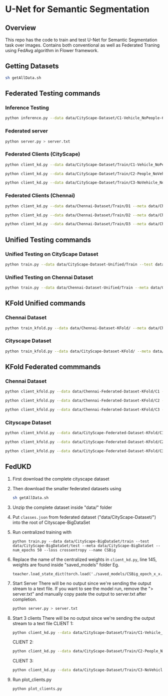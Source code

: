 # U-Net for Semantic Segmentation

## Overview

This repo has the code to train and test U-Net for Semantic Segmentation task over images. Contains both conventional as well as Federated Traning using FedAvg algorithm in Flower framework.

## Getting Datasets

```sh
sh getAllData.sh
```

## Federated Testing commands 


### Inference Testing

```sh
python inference.py --data data/CityScape-Dataset/C1-Vehicle_NoPeople-65 --img data/CityScape-Dataset/C1-Vehicle_NoPeople-65/Image/ulm_000009_000019_leftImg8bit.png --meta data/CityScape-Dataset --checkpoint saved_models/unet_epoch_0_1.67928.pt --ind 0
```

### Federated server

```sh
python server.py > server.txt
```

### Federated Clients (CityScape)

```sh
python client_kd.py --data data/CityScape-Dataset/Train/C1-Vehicle_NoPeople-65 --test data/CityScape-Dataset/Test --meta data/CityScape-Dataset --num_epochs 50 --loss crossentropy --name client1 
```

```sh
python client_kd.py --data data/CityScape-Dataset/Train/C2-People_NoVehicle-22 --test data/CityScape-Dataset/Test --meta data/CityScape-Dataset --num_epochs 50 --loss crossentropy --name client2
```

```sh
python client_kd.py --data data/CityScape-Dataset/Train/C3-NoVehicle_NoPeople-11 --test data/CityScape-Dataset/Test --meta data/CityScape-Dataset --num_epochs 50 --loss crossentropy --name client3
```
### Federated Clients (Chennai)

```sh
python client_kd.py --data data/Chennai-Dataset/Train/D1 --meta data/Chennai-Dataset --test data/Chennai-Dataset/Test/T1 --num_epochs 2 --loss crossentropy --name clientCHN1 > clientCHN1.txt
```

```sh
python client_kd.py --data data/Chennai-Dataset/Train/D2 --meta data/Chennai-Dataset --test data/Chennai-Dataset/Test/T2 --num_epochs 2 --loss crossentropy --name clientCHN2 > clientCHN2.txt
```

```sh
python client_kd.py --data data/Chennai-Dataset/Train/D3 --meta data/Chennai-Dataset --test data/Chennai-Dataset/Test/T3 --num_epochs 2 --loss crossentropy --name clientCHN3 > clientCHN3.txt
```

## Unified Testing commands

### Unified Testing on CityScape Dataset

```sh
python train.py --data data/CityScape-Dataset-Unified/Train --test data/CityScape-Dataset-Unified/Test --meta data/CityScape-Dataset-Unified --num_epochs 50 --loss crossentropy --name UnifiedCSP > UnifiedCSP.txt
```

### Unified Testing on Chennai Dataset

```sh 
python train.py --data data/Chennai-Dataset-Unified/Train --meta data/Chennai-Dataset-Unified --test data/Chennai-Dataset-Unified/Test --num_epochs 50 --loss crossentropy --name UnifiedCHN > UnifiedCHN.txt
```
## KFold Unified commands

### Chennai Dataset

```sh
python train_kfold.py --data data/Chennai-Dataset-KFold/ --meta data/Chennai-Dataset-KFold/ --name ChennaiKFold --folds 5 --epochs 10 --batch 1 --loss crossentropy --model Custom_Slim_UNet > UnifiedCHNFolded.txt
```

### Cityscape Dataset

```sh
python train_kfold.py --data data/CityScape-Dataset-KFold/ --meta data/CityScape-Dataset-KFold/ --name CityScapeKFold --folds 5 --epochs 10 --batch 1 --loss crossentropy --model Custom_Slim_UNet > UnifiedCSPFolded.txt
```

## KFold Federated commmands

### Chennai Dataset

```sh
python client_kfold.py --data data/Chennai-Federated-Dataset-KFold/C1 --meta data/Chennai-Federated-Dataset-KFold --folds 5 --epochs 10 --loss crossentropy --batch 1 --model Custom_Slim_UNet --name clientKFoldCHN1 > clientKFoldCHN1.txt
```

```sh
python client_kfold.py --data data/Chennai-Federated-Dataset-KFold/C2 --meta data/Chennai-Federated-Dataset-KFold --folds 5 --epochs 10 --loss crossentropy --batch 1 --model Custom_Slim_UNet --name clientKFoldCHN2 > clientKFoldCHN2.txt
```

```sh
python client_kfold.py --data data/Chennai-Federated-Dataset-KFold/C3 --meta data/Chennai-Federated-Dataset-KFold --folds 5 --epochs 10 --loss crossentropy --batch 1 --model Custom_Slim_UNet --name clientKFoldCHN3 > clientKFoldCHN3.txt
```

### Cityscape Dataset

```sh
python client_kfold.py --data data/CityScape-Federated-Dataset-KFold/C1 --meta data/CityScape-Federated-Dataset-KFold --folds 5 --epochs 10 --loss crossentropy --batch 1 --model Custom_Slim_UNet --name clientKFoldCSP1 > clientKFoldCSP1.txt
```

```sh
python client_kfold.py --data data/CityScape-Federated-Dataset-KFold/C2 --meta data/CityScape-Federated-Dataset-KFold --folds 5 --epochs 10 --loss crossentropy --batch 1 --model Custom_Slim_UNet --name clientKFoldCSP2 > clientKFoldCSP2.txt
```

```sh
python client_kfold.py --data data/CityScape-Federated-Dataset-KFold/C3 --meta data/CityScape-Federated-Dataset-KFold --folds 5 --epochs 10 --loss crossentropy --batch 1 --model Custom_Slim_UNet --name clientKFoldCSP3 > clientKFoldCSP3.txt
```

## FedUKD

1. First download the complete cityscape dataset

2. Then download the smaller federated datasets using 
    ```sh
    sh getAllData.sh
    ```
3. Unzip the complete dataset inside "data/" folder
4. Put `classes.json` from federated dataset ("data/CityScape-Dataset/") into the root of Cityscape-BigDataSet 
5. Run centralized training with 
    ```
    python train.py --data data/CityScape-BigDataSet/train --test data/CityScape-BigDataSet/test --meta data/CityScape-BigDataSet --num_epochs 50 --loss crossentropy --name CSBig
    ```
6. Replace the name of the centralized weights in `client_kd.py`, line 145, weights are found inside "saved_models" folder
    Eg.
    ```
    teacher.load_state_dict(torch.load('./saved_models/CSBig_epoch_x_x.xxxxx.pt'))
    ```
7. Start Server
    There will be no output since we're sending the output stream to a text file. If you want to see the model run, remove the "> server.txt" and manually copy paste the output to server.txt after completion.
    ```sh
    python server.py > server.txt
    ```
8. Start 3 clients 
    There will be no output since we're sending the output stream to a text file
    CLIENT 1:

    ```sh
    python client_kd.py --data data/CityScape-Dataset/Train/C1-Vehicle_NoPeople-65 --test data/CityScape-Dataset/Test --meta data/CityScape-Dataset --num_epochs 50 --loss crossentropy --name client1 > client1.txt
    ```
    CLIENT 2:

    ```sh
    python client_kd.py --data data/CityScape-Dataset/Train/C2-People_NoVehicle-22 --test data/CityScape-Dataset/Test --meta data/CityScape-Dataset --num_epochs 50 --loss crossentropy --name client2 > client2.txt
    ```

    CLIENT 3:
    ```sh
    python client_kd.py --data data/CityScape-Dataset/Train/C3-NoVehicle_NoPeople-11 --test data/CityScape-Dataset/Test --meta data/CityScape-Dataset --num_epochs 50 --loss crossentropy --name client3 > client3.txt
    ```

9. Run plot_clients.py
    ```sh
    python plot_clients.py
    ```